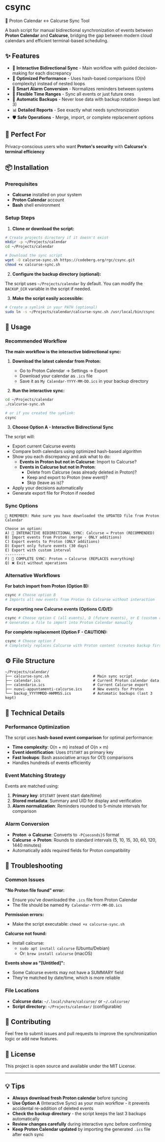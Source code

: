 # csync

🔄 Proton Calendar ↔ Calcurse Sync Tool

A bash script for manual bidirectional synchronization of events between **Proton Calendar** and **Calcurse**, bridging the gap between modern cloud calendars and efficient terminal-based scheduling.

## ✨ Features

- 🔄 **Interactive Bidirectional Sync** - Main workflow with guided decision-making for each discrepancy
- 🚀 **Optimized Performance** - Uses hash-based comparisons (O(n) complexity) instead of nested loops
- 🚨 **Smart Alarm Conversion** - Normalizes reminders between systems
- 📅 **Flexible Time Ranges** - Sync all events or just future ones
- 💾 **Automatic Backups** - Never lose data with backup rotation (keeps last 3)
- 📊 **Detailed Reports** - See exactly what needs synchronization
- 🛡️ **Safe Operations** - Merge, import, or complete replacement options

## 🎯 Perfect For

Privacy-conscious users who want **Proton's security** with **Calcurse's terminal efficiency**

## 📦 Installation

### Prerequisites

- **Calcurse** installed on your system
- **Proton Calendar** account
- **Bash** shell environment

### Setup Steps

1. **Clone or download the script:**

```bash
# Create projects directory if it doesn't exist
mkdir -p ~/Projects/calendar
cd ~/Projects/calendar

# Download the sync script
wget -O calcurse-sync.sh https://codeberg.org/rgc/csync.git
chmod +x calcurse-sync.sh
```

2. **Configure the backup directory (optional):**

The script uses `~/Projects/calendar` by default. You can modify the `BACKUP_DIR` variable in the script if needed.

3. **Make the script easily accessible:**

```bash
# Create a symlink in your PATH (optional)
sudo ln -s ~/Projects/calendar/calcurse-sync.sh /usr/local/bin/csync
```

## 🚀 Usage

### Recommended Workflow

**The main workflow is the interactive bidirectional sync:**

1. **Download the latest calendar from Proton:**
   - Go to Proton Calendar → Settings → Export
   - Download your calendar as `.ics` file
   - Save it as `My Calendar-YYYY-MM-DD.ics` in your backup directory

2. **Run the interactive sync:**

```bash
cd ~/Projects/calendar
./calcurse-sync.sh

# or if you created the symlink:
csync
```

3. **Choose Option A - Interactive Bidirectional Sync**

The script will:
- Export current Calcurse events
- Compare both calendars using optimized hash-based algorithm
- Show you each discrepancy and ask what to do:
  - **Events in Proton but not in Calcurse**: Import to Calcurse?
  - **Events in Calcurse but not in Proton**: 
    - Delete from Calcurse (was already deleted in Proton)?
    - Keep and export to Proton (new event)?
    - Skip (leave as is)?
- Apply your decisions automatically
- Generate export file for Proton if needed

### Sync Options

```
🔔 REMEMBER: Make sure you have downloaded the UPDATED file from Proton Calendar

Choose an option:
A) 🔄 INTERACTIVE BIDIRECTIONAL SYNC: Calcurse ↔ Proton (RECOMMENDED)
B) Import events from Proton (merge - ONLY additions)
C) Export events to Proton (ONLY additions)
D) Export only future events (30 days)
E) Export with custom interval
---------
F) 🔄 COMPLETE SYNC: Proton → Calcurse (REPLACES everything)
Q) ❌ Exit without operations
```

### Alternative Workflows

**For batch import from Proton (Option B):**
```bash
csync # Choose option B
# Imports all new events from Proton to Calcurse without interaction
```

**For exporting new Calcurse events (Options C/D/E):**
```bash
csync # Choose option C (all events), D (future events), or E (custom range) 
# Generates a file to import into Proton Calendar manually
```

**For complete replacement (Option F - CAUTION):**
```bash
csync # Choose option F
# Completely replaces Calcurse with Proton content (creates backup first)
```

## ⚙️ File Structure

```
~/Projects/calendar/
├── calcurse-sync.sh                    # Main sync script
├── calendar.ics                        # Current Proton calendar data
├── calendario.ics                      # Current Calcurse export
├── nuovi-appuntamenti-calcurse.ics     # New events for Proton
└── backup_YYYYMMDD-HHMMSS.ics          # Automatic backups (last 3 kept)
```

## 🔧 Technical Details

### Performance Optimization

The script uses **hash-based event comparison** for optimal performance:
- **Time complexity**: O(n + m) instead of O(n × m)
- **Event identification**: Uses `DTSTART` as primary key
- **Fast lookups**: Bash associative arrays for O(1) comparisons
- Handles hundreds of events efficiently

### Event Matching Strategy

Events are matched using:
1. **Primary key**: `DTSTART` (event start date/time)
2. **Stored metadata**: Summary and UID for display and verification
3. **Alarm normalization**: Reminders rounded to 5-minute intervals for comparison

### Alarm Conversion

- **Proton → Calcurse**: Converts to `-P{seconds}S` format
- **Calcurse → Proton**: Rounds to standard intervals (5, 10, 15, 30, 60, 120, 1440 minutes)
- Automatically adds required fields for Proton compatibility

## 🔧 Troubleshooting

### Common Issues

**"No Proton file found" error:**
- Ensure you've downloaded the `.ics` file from Proton Calendar
- The file should be named `My Calendar-YYYY-MM-DD.ics`

**Permission errors:**
- Make the script executable: `chmod +x calcurse-sync.sh`

**Calcurse not found:**
- Install calcurse:
  - `sudo apt install calcurse` (Ubuntu/Debian)
  - Or: `brew install calcurse` (macOS)

**Events show as "[Untitled]":**
- Some Calcurse events may not have a SUMMARY field
- They're matched by date/time, which is more reliable

### File Locations

- **Calcurse data:** `~/.local/share/calcurse/` or `~/.calcurse/`
- **Script directory:** `~/Projects/calendar/` (configurable)

## 🤝 Contributing

Feel free to submit issues and pull requests to improve the synchronization logic or add new features.

## 📄 License

This project is open source and available under the MIT License.

---

## 💡 Tips

- **Always download fresh Proton calendar** before syncing
- **Use Option A** (Interactive Sync) as your main workflow - it prevents accidental re-addition of deleted events
- **Check the backup directory** - the script keeps the last 3 backups automatically
- **Review changes carefully** during interactive sync before confirming
- **Keep Proton Calendar updated** by importing the generated `.ics` file after each sync
